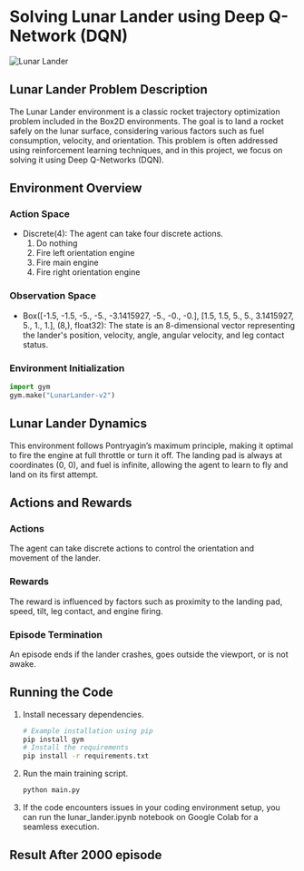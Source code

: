 # Solving Lunar Lander using Deep Q-Network (DQN)

![Lunar Lander](../../../_images/lunar_lander.gif)

## Lunar Lander Problem Description

The Lunar Lander environment is a classic rocket trajectory optimization problem included in the Box2D environments. The goal is to land a rocket safely on the lunar surface, considering various factors such as fuel consumption, velocity, and orientation. This problem is often addressed using reinforcement learning techniques, and in this project, we focus on solving it using Deep Q-Networks (DQN).

## Environment Overview

### Action Space
- Discrete(4): The agent can take four discrete actions.
   1. Do nothing
   2. Fire left orientation engine
   3. Fire main engine
   4. Fire right orientation engine

### Observation Space
- Box([-1.5, -1.5, -5., -5., -3.1415927, -5., -0., -0.], [1.5, 1.5, 5., 5., 3.1415927, 5., 1., 1.], (8,), float32): The state is an 8-dimensional vector representing the lander's position, velocity, angle, angular velocity, and leg contact status.

### Environment Initialization
```python
import gym
gym.make("LunarLander-v2")
```
## Lunar Lander Dynamics
This environment follows Pontryagin’s maximum principle, making it optimal to fire the engine at full throttle or turn it off. The landing pad is always at coordinates (0, 0), and fuel is infinite, allowing the agent to learn to fly and land on its first attempt.

## Actions and Rewards
### Actions
The agent can take discrete actions to control the orientation and movement of the lander.
### Rewards
The reward is influenced by factors such as proximity to the landing pad, speed, tilt, leg contact, and engine firing.
### Episode Termination
An episode ends if the lander crashes, goes outside the viewport, or is not awake.



## Running the Code

1. Install necessary dependencies.
    ```bash
    # Example installation using pip
    pip install gym
    # Install the requirements
    pip install -r requirements.txt
    ```

2. Run the main training script.
    ```markdown
    python main.py
    ```

3. If the code encounters issues in your coding environment setup, you can run the lunar_lander.ipynb notebook on Google Colab for a seamless execution.
## Result After 2000 episode




